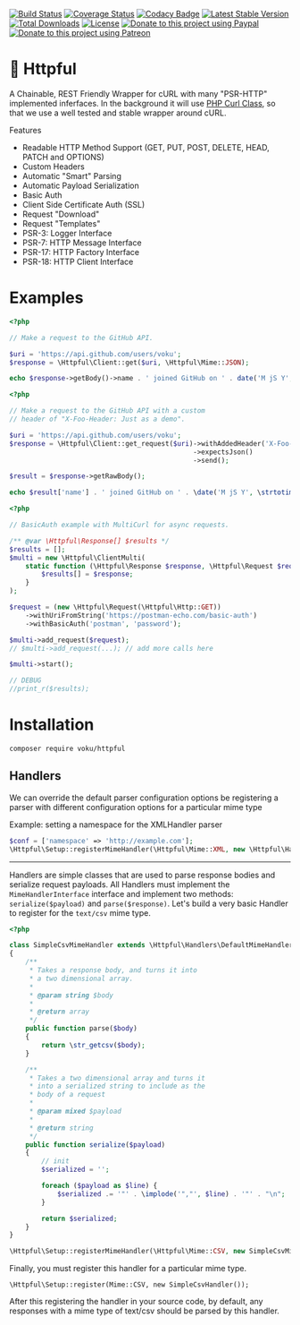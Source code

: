[![Build Status](https://travis-ci.org/voku/httpful.svg?branch=master)](https://travis-ci.org/voku/httpful)
[![Coverage Status](https://coveralls.io/repos/github/voku/httpful/badge.svg?branch=master)](https://coveralls.io/github/voku/httpful?branch=master)
[![Codacy Badge](https://api.codacy.com/project/badge/Grade/5882e37a6cd24f6c9d1cf70a08064146)](https://www.codacy.com/app/voku/httpful)
[![Latest Stable Version](https://poser.pugx.org/voku/httpful/v/stable)](https://packagist.org/packages/voku/httpful) 
[![Total Downloads](https://poser.pugx.org/voku/httpful/downloads)](https://packagist.org/packages/voku/httpful) 
[![License](https://poser.pugx.org/voku/arrayy/license)](https://packagist.org/packages/voku/arrayy)
[![Donate to this project using Paypal](https://img.shields.io/badge/paypal-donate-yellow.svg)](https://www.paypal.me/moelleken)
[![Donate to this project using Patreon](https://img.shields.io/badge/patreon-donate-yellow.svg)](https://www.patreon.com/voku)

# 📯 Httpful

A Chainable, REST Friendly Wrapper for cURL with many "PSR-HTTP" implemented inferfaces. In the background it will use [PHP Curl Class](https://github.com/php-curl-class/php-curl-class/), so that we use a well tested and stable wrapper around cURL. 

Features

 - Readable HTTP Method Support (GET, PUT, POST, DELETE, HEAD, PATCH and OPTIONS)
 - Custom Headers
 - Automatic "Smart" Parsing
 - Automatic Payload Serialization
 - Basic Auth
 - Client Side Certificate Auth (SSL)
 - Request "Download"
 - Request "Templates"
 - PSR-3: Logger Interface
 - PSR-7: HTTP Message Interface
 - PSR-17: HTTP Factory Interface
 - PSR-18: HTTP Client Interface

# Examples

```php
<?php

// Make a request to the GitHub API.

$uri = 'https://api.github.com/users/voku';
$response = \Httpful\Client::get($uri, \Httpful\Mime::JSON);

echo $response->getBody()->name . ' joined GitHub on ' . date('M jS Y', strtotime($response->getBody()->created_at)) . "\n";
```

```php
<?php

// Make a request to the GitHub API with a custom
// header of "X-Foo-Header: Just as a demo".

$uri = 'https://api.github.com/users/voku';
$response = \Httpful\Client::get_request($uri)->withAddedHeader('X-Foo-Header', 'Just as a demo')
                                              ->expectsJson()
                                              ->send();

$result = $response->getRawBody();

echo $result['name'] . ' joined GitHub on ' . \date('M jS Y', \strtotime($result['created_at'])) . "\n";
```

```php
<?php

// BasicAuth example with MultiCurl for async requests.

/** @var \Httpful\Response[] $results */
$results = [];
$multi = new \Httpful\ClientMulti(
    static function (\Httpful\Response $response, \Httpful\Request $request) use (&$results) {
        $results[] = $response;
    }
);

$request = (new \Httpful\Request(\Httpful\Http::GET))
    ->withUriFromString('https://postman-echo.com/basic-auth')
    ->withBasicAuth('postman', 'password');

$multi->add_request($request);
// $multi->add_request(...); // add more calls here

$multi->start();

// DEBUG
//print_r($results);
```

# Installation

```shell
composer require voku/httpful
```

## Handlers

We can override the default parser configuration options be registering
a parser with different configuration options for a particular mime type

Example: setting a namespace for the XMLHandler parser
```php
$conf = ['namespace' => 'http://example.com'];
\Httpful\Setup::registerMimeHandler(\Httpful\Mime::XML, new \Httpful\Handlers\XmlMimeHandler($conf));
```

---

Handlers are simple classes that are used to parse response bodies and serialize request payloads.  All Handlers must implement the `MimeHandlerInterface` interface and implement two methods: `serialize($payload)` and `parse($response)`.  Let's build a very basic Handler to register for the `text/csv` mime type.

```php
<?php

class SimpleCsvMimeHandler extends \Httpful\Handlers\DefaultMimeHandler
{
    /**
     * Takes a response body, and turns it into
     * a two dimensional array.
     *
     * @param string $body
     *
     * @return array
     */
    public function parse($body)
    {
        return \str_getcsv($body);
    }

    /**
     * Takes a two dimensional array and turns it
     * into a serialized string to include as the
     * body of a request
     *
     * @param mixed $payload
     *
     * @return string
     */
    public function serialize($payload)
    {
        // init
        $serialized = '';

        foreach ($payload as $line) {
            $serialized .= '"' . \implode('","', $line) . '"' . "\n";
        }

        return $serialized;
    }
}

\Httpful\Setup::registerMimeHandler(\Httpful\Mime::CSV, new SimpleCsvMimeHandler());

```

Finally, you must register this handler for a particular mime type.

```
\Httpful\Setup::register(Mime::CSV, new SimpleCsvHandler());
```

After this registering the handler in your source code, by default, any responses with a mime type of text/csv should be parsed by this handler.

